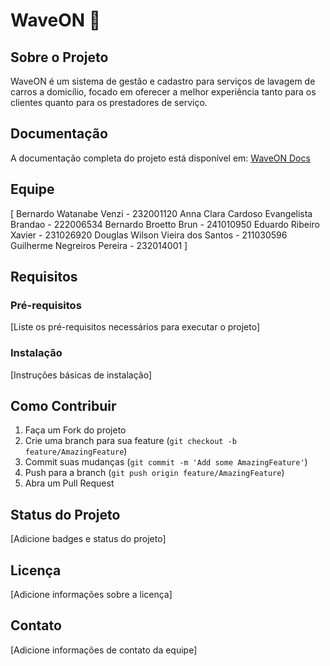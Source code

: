# WaveON 🌊

## Sobre o Projeto
WaveON é um sistema de gestão e cadastro para serviços de lavagem de carros a domicílio, focado em oferecer a melhor experiência tanto para os clientes quanto para os prestadores de serviço.

## Documentação
A documentação completa do projeto está disponível em: [WaveON Docs](https://mdsreq-fga-unb.github.io/2025.2-T01-WaveOn)

## Equipe
[
Bernardo Watanabe Venzi - 232001120
Anna Clara Cardoso Evangelista Brandao - 222006534
Bernardo Broetto Brun - 241010950
Eduardo Ribeiro Xavier - 231026920
Douglas Wilson Vieira dos Santos - 211030596
Guilherme Negreiros Pereira - 232014001
]

## Requisitos

### Pré-requisitos
[Liste os pré-requisitos necessários para executar o projeto]

### Instalação
[Instruções básicas de instalação]

## Como Contribuir
1. Faça um Fork do projeto
2. Crie uma branch para sua feature (`git checkout -b feature/AmazingFeature`)
3. Commit suas mudanças (`git commit -m 'Add some AmazingFeature'`)
4. Push para a branch (`git push origin feature/AmazingFeature`)
5. Abra um Pull Request

## Status do Projeto
[Adicione badges e status do projeto]

## Licença
[Adicione informações sobre a licença]

## Contato
[Adicione informações de contato da equipe]
